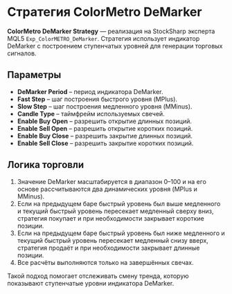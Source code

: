 # Стратегия ColorMetro DeMarker

**ColorMetro DeMarker Strategy** — реализация на StockSharp эксперта MQL5 `Exp_ColorMETRO_DeMarker`.
Стратегия использует индикатор DeMarker с построением ступенчатых уровней для генерации торговых сигналов.

## Параметры
- **DeMarker Period** – период индикатора DeMarker.
- **Fast Step** – шаг построения быстрого уровня (MPlus).
- **Slow Step** – шаг построения медленного уровня (MMinus).
- **Candle Type** – таймфрейм используемых свечей.
- **Enable Buy Open** – разрешить открытие длинных позиций.
- **Enable Sell Open** – разрешить открытие коротких позиций.
- **Enable Buy Close** – разрешить закрытие длинных позиций.
- **Enable Sell Close** – разрешить закрытие коротких позиций.

## Логика торговли
1. Значение DeMarker масштабируется в диапазон 0–100 и на его основе рассчитываются два динамических уровня (MPlus и MMinus).
2. Если на предыдущем баре быстрый уровень был выше медленного и текущий быстрый уровень пересекает медленный сверху вниз, стратегия покупает и при необходимости закрывает короткие позиции.
3. Если на предыдущем баре быстрый уровень был ниже медленного и текущий быстрый уровень пересекает медленный снизу вверх, стратегия продаёт и при необходимости закрывает длинные позиции.
4. Все расчёты выполняются только на завершённых свечах.

Такой подход помогает отслеживать смену тренда, которую показывают ступенчатые уровни индикатора DeMarker.
